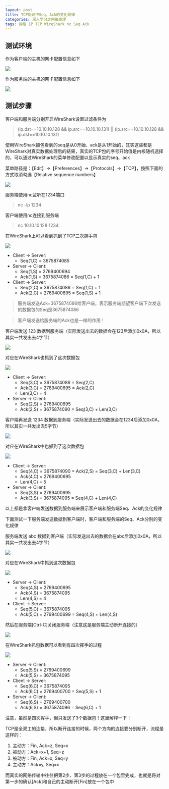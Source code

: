 ```yaml
---
layout: post
title: TCP协议中Seq、Ack的变化规律
categories: 深入学习之网络原理 
tags: 网络 IP TCP WireShark nc Seq Ack 
---
```


## 测试环境

作为客户端的主机的网卡配置信息如下

![](../media/image/2018-06-05/01.png)

作为服务端的主机的网卡配置信息如下

![](../media/image/2018-06-05/02.png)

## 测试步骤

客户端和服务端分别开启WireShark设置过滤条件为

>(ip.dst==10.10.10.128 && ip.src==10.10.10.131) \|\| (ip.src==10.10.10.128  && ip.dst==10.10.10.131)

使用WireShark抓包看到的seq是从0开始、ack是从1开始的，其实这些都是WireShark对真实数据处理后的结果，真实的TCP包的序号开始值是内核随机选择的，可以通过WireShark的菜单修改配置以显示真实的seq、ack

菜单路径是：【Edit】->【Preferences】->【Protocols】->【TCP】，按照下面的方式取消勾选【Relative sequence numbers】

![](../media/image/2018-06-05/03.png)

服务端使用nc监听在1234端口

>nc -lp 1234

客户端使用nc连接到服务端

>nc 10.10.10.128 1234

在WireShark上可以看到抓到了TCP三次握手包

![](../media/image/2018-06-05/04.png)

* Client -> Server: 
    * Seq(1,C) = 3675874085
* Server -> Client: 
    * Seq(1,S) = 2769400694
    * Ack(1,S) = 3675874086 = Seq(1,C) + 1
* Client -> Server: 
    * Seq(2,C) = 3675874086 = Seq(1,C) + 1
    * Ack(2,C) = 2769400695 = Seq(1,S) + 1

>服务端发送Ack=3675874086给客户端，表示服务端期望客户端下次发送的数据包的Seq是3675874086

>客户端发送给服务端的Ack也是一样的作用！

客户端发送 123 数据到服务端（实际发送出去的数据会在123后添加0x0A，所以其实一共发出去4字节）

![](../media/image/2018-06-05/05.png)

对应在WireShark也抓到了这次数据包

![](../media/image/2018-06-05/06.png)

* Client -> Server: 
    * Seq(3,C) = 3675874086 = Seq(2,C)
    * Ack(3,C) = 2769400695 = Ack(2,C)
    * Len(3,C) = 4
* Server -> Client: 
    * Seq(2,S) = 2769400695
    * Ack(2,S) = 3675874090 = Seq(3,C) + Len(3,C)

客户端再发送 1234 数据到服务端（实际发送出去的数据会在1234后添加0x0A，所以其实一共发出去5字节）

![](../media/image/2018-06-05/07.png)

对应在WireShark中也抓到了这次数据包

![](../media/image/2018-06-05/08.png)

* Client -> Server: 
    * Seq(4,C) = 3675874090 = Ack(2,S) = Seq(3,C) + Len(3,C)
    * Ack(4,C) = 2769400695
    * Len(4,C) = 5
* Server -> Client: 
    * Seq(3,S) = 2769400695
    * Ack(3,S) = 3675874095 = Seq(4,C) + Len(4,C)

以上都是拿客户端发送数据到服务端来展示客户端和服务端Seq、Ack的变化规律

下面测试一下服务端发送数据到客户端时，客户端和服务端的Seq、Ack分别的变化规律

服务端发送 abc 数据到客户端（实际发送出去的数据会在abc后添加0x0A，所以其实一共发出去4字节）

![](../media/image/2018-06-05/09.png)

对应在WireShark中抓到这次数据包

![](../media/image/2018-06-05/10.png)

* Server -> Client: 
    * Seq(4,S) = 2769400695
    * Ack(4,S) = 3675874095
    * Len(4,S) = 4
* Client -> Server: 
    * Seq(5,C) = 3675874095
    * Ack(5,C) = 2769400699 = Seq(4,S) + Len(4,S)

然后在服务端[Ctrl-C]关闭服务端（注意这是服务端主动断开连接的）

![](../media/image/2018-06-05/11.png)

在WireShark抓包数据可以看到有四次挥手的过程

![](../media/image/2018-06-05/12.png)

* Server -> Client: 
    * Seq(5,S) = 2769400699
    * Ack(5,S) = 3675874095
* Client -> Server: 
    * Seq(6,C) = 3675874095
    * Ack(6,C) = 2769400700 = Seq(5,S) + 1
* Server -> Client: 
    * Seq(6,S) = 2769400700
    * Ack(6,S) = 3675874096 = Seq(6,C) + 1

注意，虽然是四次挥手，但只发送了3个数据包！这里解释一下！

TCP是全双工的连接，所以断开连接的时候，两个方向的连接要分别断开，流程是这样的：

1. 主动方：Fin, Ack=z, Seq=x
2. 被动方：Ack=x+1, Seq=z
3. 被动方：Fin, Ack=x, Seq=y
4. 主动方：Ack=y, Seq=x

而真实的网络传输中往往把第2步、第3步的过程放在一个包里完成，也就是将对第一步的确认[Ack]和自己的主动断开[Fin]放在一个包中

